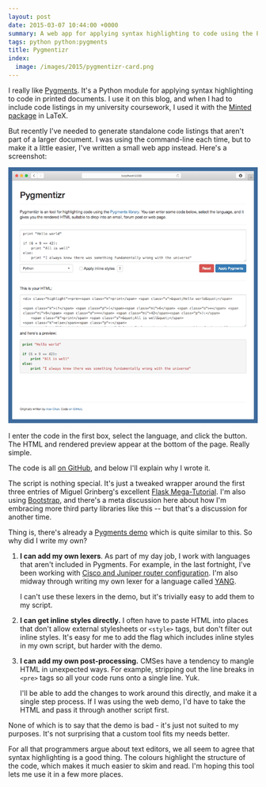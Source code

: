 ```yaml
---
layout: post
date: 2015-03-07 10:44:00 +0000
summary: A web app for applying syntax highlighting to code using the Pygments library.
tags: python python:pygments
title: Pygmentizr
index:
  image: /images/2015/pygmentizr-card.png
---
```


I really like [Pygments][pyg]. It's a Python module for applying syntax highlighting to code in printed documents. I use it on this blog, and when I had to include code listings in my university coursework, I used it with the [Minted package][mint] in LaTeX.

But recently I've needed to generate standalone code listings that aren't part of a larger document. I was using the command-line each time, but to make it a little easier, I've written a small web app instead. Here's a screenshot:

![A web app titled "Pygmentizr", with a text area for entering code, another text area with some HTML code, and a rendered code block.](/images/2015/pygmentizr.png)

I enter the code in the first box, select the language, and click the button. The HTML and rendered preview appear at the bottom of the page. Really simple.

The code is all [on GitHub][git], and below I'll explain why I wrote it.

The script is nothing special. It's just a tweaked wrapper around the first three entries of Miguel Grinberg's excellent [Flask Mega-Tutorial][flask]. I'm also using [Bootstrap][boot], and there's a meta discussion here about how I'm embracing more third party libraries like this -- but that's a discussion for another time.

Thing is, there's already a [Pygments demo][demo] which is quite similar to this. So why did I write my own?

1.  **I can add my own lexers**. As part of my day job, I work with languages that aren't included in Pygments. For example, in the last fortnight, I've been working with [Cisco and Juniper router configuration][cisco]. I'm also midway through writing my own lexer for a language called [YANG][yang].

    I can't use these lexers in the demo, but it's trivially easy to add them to my script.

2.  **I can get inline styles directly.** I often have to paste HTML into places that don't allow external stylesheets or `<style>` tags, but don't filter out inline styles. It's easy for me to add the flag which includes inline styles in my own script, but harder with the demo.

3.  **I can add my own post-processing.** CMSes have a tendency to mangle HTML in unexpected ways. For example, stripping out the line breaks in `<pre>` tags so all your code runs onto a single line. Yuk.

    I'll be able to add the changes to work around this directly, and make it a single step process. If I was using the web demo, I'd have to take the HTML and pass it through another script first.

None of which is to say that the demo is bad - it's just not suited to my purposes. It's not surprising that a custom tool fits my needs better.

For all that programmers argue about text editors, we all seem to agree that syntax highlighting is a good thing. The colours highlight the structure of the code, which makes it much easier to skim and read. I'm hoping this tool lets me use it in a few more places.

[pyg]: http://pygments.org/
[mint]: https://github.com/gpoore/minted
[git]: https://github.com/alexwlchan/pygmentizr
[flask]: http://blog.miguelgrinberg.com/post/the-flask-mega-tutorial-part-iii-web-forms
[demo]: http://pygments.org/demo/
[cisco]: https://github.com/nemith/pygments-routerlexers
[yang]: https://tools.ietf.org/html/rfc6020
[boot]: http://getbootstrap.com/
